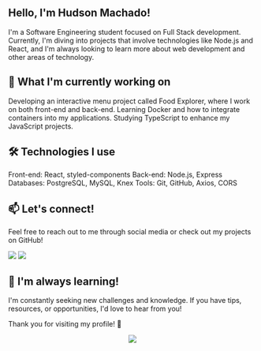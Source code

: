 ## Hello, I'm Hudson Machado!

I'm a Software Engineering student focused on Full Stack development. Currently, I'm diving into projects that involve technologies like Node.js and React, and I'm always looking to learn more about web development and other areas of technology.

## 🚀 What I'm currently working on

Developing an interactive menu project called Food Explorer, where I work on both front-end and back-end.
Learning Docker and how to integrate containers into my applications.
Studying TypeScript to enhance my JavaScript projects.

## 🛠️ Technologies I use

Front-end: React, styled-components
Back-end: Node.js, Express
Databases: PostgreSQL, MySQL, Knex
Tools: Git, GitHub, Axios, CORS

## 📫 Let's connect!

Feel free to reach out to me through social media or check out my projects on GitHub!

[<img src = "https://img.shields.io/badge/GitHub-100000?style=for-the-badge&logo=github&logoColor=white">](https://github.com/huddmax)
[<img src="https://img.shields.io/badge/linkedin-%230077B5.svg?&style=for-the-badge&logo=linkedin&logoColor=white" />](https://www.linkedin.com/in/hudson-machado-03346024b)


## 🌱 I'm always learning!

I'm constantly seeking new challenges and knowledge. If you have tips, resources, or opportunities, I'd love to hear from you!

Thank you for visiting my profile! 🚀


<div align="center" >
<a href="https://skillicons.dev"   >
  <img src="https://skillicons.dev/icons?i=git,vscode,javascript,typescript,css,html,react,nodejs,express,docker,github,jest,styledcomponents,vite,postgres" />
</a>
  <br />

  </div>
